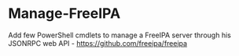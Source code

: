 # Manage-FreeIPA
Add few PowerShell cmdlets to manage a FreeIPA server through his JSONRPC web API - https://github.com/freeipa/freeipa
